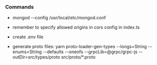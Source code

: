 ### Commands 
- mongod --config /usr/local/etc/mongod.conf

- remember to specify allowed origins in cors config in index.ts

- create .env file

- generate proto files: yarn proto-loader-gen-types --longs=String --enums=String --defaults --oneofs --grpcLib=@grpc/grpc-js --outDir=src/types/proto src/proto/*.proto
